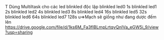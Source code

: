 
## 
T Dùng Multiltask cho các led blinkled độc lập
  blinkled led0 1s
  blinkled led1 2s
  blinkled led2 4s
  blinkled led3 8s
  blinkled led4 16s
  blinkled led5 32s
  blinkled led6 64s
  blinkled led7 128s
  u=>Mạch sẽ giống như đang dược đếm lên
  https://drive.google.com/file/d/1ks6M_Fa3fIBLmpLrtqvQnIVa_eGW5i_9/view?usp=sharing
  
